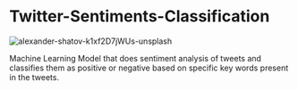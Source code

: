 # Twitter-Sentiments-Classification

![alexander-shatov-k1xf2D7jWUs-unsplash](https://github.com/wainaina-peter/Twitter-Sentiments-Classification/assets/80960028/85c27df1-c516-4979-a825-c544911598e1)

Machine Learning Model that does sentiment analysis of tweets and classifies them as positive or negative based on specific key words present in the tweets.
